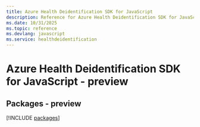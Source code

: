 ```yaml
---
title: Azure Health Deidentification SDK for JavaScript
description: Reference for Azure Health Deidentification SDK for JavaScript
ms.date: 10/31/2025
ms.topic: reference
ms.devlang: javascript
ms.service: healthdeidentification
---
```

# Azure Health Deidentification SDK for JavaScript - preview
## Packages - preview
[!INCLUDE [packages](health-deidentification-index.md)]